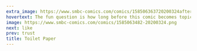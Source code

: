 ```yaml
---
extra_image: https://www.smbc-comics.com/comics/158506363720200324after.png
hovertext: The fun question is how long before this comic becomes topical again?
image: https://www.smbc-comics.com/comics/1585063482-20200324.png
next: like
prev: trust
title: Toilet Paper
---
```

